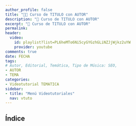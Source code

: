 ```yaml
---
author_profile: false
title: "👨‍🏫 Curso de TITULO con AUTOR"
description: "🚀 Curso de TITULO con AUTOR"
excerpt: "🚀 Curso de TITULO con AUTOR"
permalink: 
header:
  video:
    id: playlist?list=PL6heMTo6Ni5cyGYGzhGLiNZJjWjkz2uYW
    provider: youtube
comments: true
date: FECHA
tags:
# Autor, Editorial, Temática, Tipo de Música: SEO, 
- AUTOR
- TEMA
categories:
- Videotutorial TEMATICA
sidebar:
- title: "Menú Videotutoriales"
  nav: vtuto
---
```


## Índice
